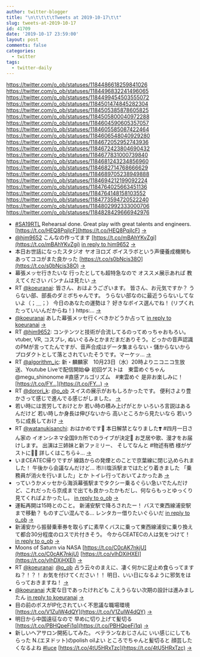 ```yaml
---
author: twitter-blogger
title: "\n\t\t\t\tTweets at 2019-10-17\t\t"
slug: tweets-at-2019-10-17
id: 41709
date: '2019-10-17 23:59:00'
layout: post
comments: false
categories:
  - twitter
tags:
  - twitter-daily
---
```


https://twitter.com/o_ob/statuses/1184486618259841026 https://twitter.com/o_ob/statuses/1184496832241496065 https://twitter.com/o_ob/statuses/1184499454503555072 https://twitter.com/o_ob/statuses/1184501474845282304 https://twitter.com/o_ob/statuses/1184505385878605825 https://twitter.com/o_ob/statuses/1184505800040972288 https://twitter.com/o_ob/statuses/1184604590605357057 https://twitter.com/o_ob/statuses/1184605585087422464 https://twitter.com/o_ob/statuses/1184606548040929280 https://twitter.com/o_ob/statuses/1184672052952743936 https://twitter.com/o_ob/statuses/1184672423804690432 https://twitter.com/o_ob/statuses/1184677831000739840 https://twitter.com/o_ob/statuses/1184681243234856960 https://twitter.com/o_ob/statuses/1184682714768666629 https://twitter.com/o_ob/statuses/1184689705238949888 https://twitter.com/o_ob/statuses/1184694212199092224 https://twitter.com/o_ob/statuses/1184764025663451136 https://twitter.com/o_ob/statuses/1184764148158103552 https://twitter.com/o_ob/statuses/1184773594720522240 https://twitter.com/o_ob/statuses/1184802992333000706 https://twitter.com/o_ob/statuses/1184828429666942976  

*   [#SA19RTL](https://twitter.com/search?q=%23SA19RTL&src=hash) Rehearsal done. Great play with great talents and engineers. [https://t.co/HEQ8PqjIcF](https://t.co/HEQ8PqjIcF) [->](https://twitter.com/o_ob/statuses/1184486618259841026)
*   [@hjm9652](https://twitter.com/hjm9652) こんなの作ってます [https://t.co/mBAhYKvZgi](https://t.co/mBAhYKvZgi) [in reply to hjm9652](https://twitter.com/hjm9652/statuses/1184267798270205952) [->](https://twitter.com/o_ob/statuses/1184496832241496065)
*   本日お世話になったスタジオ ヤオヨロズ ボイスラボという声優養成機関もあってココがまた良かった [https://t.co/s0bNcis38O](https://t.co/s0bNcis38O) [->](https://twitter.com/o_ob/statuses/1184499454503555072)
*   幕張メッセ行きたいな 行ったとしても超特急なので オススメ展示あれば 教えてください バンナムは見たい [->](https://twitter.com/o_ob/statuses/1184501474845282304)
*   RT [@koeuranai](https://twitter.com/koeuranai): 皆さん、おはようございます。 皆さん、お元気ですか？ うらない部、部長のダミボちゃんです。 うらない部なのに最近うらないしてないよ（；＿；） 今日のあなたの運勢は？ 好きなボイス選んでね！ (リプくれたっていいんだからね！) https:… [->](https://twitter.com/o_ob/statuses/1184505385878605825)
*   [@koeuranai](https://twitter.com/koeuranai) あした幕張メッセ行くべきかどうか占って [in reply to koeuranai](https://twitter.com/koeuranai/statuses/1184269033736040448) [->](https://twitter.com/o_ob/statuses/1184505800040972288)
*   RT [@hjm9652](https://twitter.com/hjm9652): コンテンツと技術が合流してるのってめっちゃおもろい。vtuber, VR, コスプレ, ぬいぐるみとかまだまだありそう。どっかの音声認識のPMが言ってたんですが、音声合成はデータ集まらない・儲からないからプロダクトとして落とされていたそうです。マーケッ… [->](https://twitter.com/o_ob/statuses/1184604590605357057)
*   RT [@algorithm_jc](https://twitter.com/algorithm_jc): 新・麟麟家　10月23日（水）20時よりニコニコ生放送、Youtube Liveで配信開始😂 初回ゲストは　東雲めぐちゃん　@megu_shinonome #直感アルゴリズム　#東雲めぐ 是非お楽しみに！ [https://t.co/FY…](https://t.co/FY…) [->](https://twitter.com/o_ob/statuses/1184605585087422464)
*   RT [@dorori_k](https://twitter.com/dorori_k): [@o_ob](https://twitter.com/o_ob) スイスの展示がおもしろかったです。 便利さより豊かさって感じで進んでる感じがしました。 [->](https://twitter.com/o_ob/statuses/1184606548040929280)
*   若い時には苦労しておけとか 若い時の積み上げがとか いろいろ言説はあるんだけど 若い時しか身長は伸びないから 高いところから見たいなら 若いうちに成長しておけ [->](https://twitter.com/o_ob/statuses/1184672052952743936)
*   RT [@watanukisanchi](https://twitter.com/watanukisanchi): おはかめです🐢 本日解禁となりました❣️ #四月一日さん家の イオンシネマ全国9カ所でのライブが決定🎉 お芝居や歌、漫才をお届けします。 出演は三姉妹と新ファミリー、 そしてなんと #物述有栖 様がゲストに🐢💕 詳しくはこちら↓… [->](https://twitter.com/o_ob/statuses/1184672423804690432)
*   いまCEATEC帰りですが 線路からの発煙とのことで京葉線に閉じ込められました！ 午後から会議なんだけど… 市川塩浜駅まではたどり着きました 「乗務員が消火を行いました」とか トイレ行っておいてよかったあ [->](https://twitter.com/o_ob/statuses/1184677831000739840)
*   っていうかメッセから海浜幕張駅までタクシー乗るぐらい急いでたんだけど、これだったら京成まで出ても良かったかもだし、何ならもっとゆっくり見てくればよかったし。 [in reply to o_ob](https://twitter.com/o_ob/statuses/1184677831000739840) [->](https://twitter.com/o_ob/statuses/1184681243234856960)
*   運転再開は15時とのこと。 新浦安駅で降ろされたー！ バスで東西線浦安駅まで移動？ ものすごい混んでる... レンタカー借りたいぐらいだ [in reply to o_ob](https://twitter.com/o_ob/statuses/1184681243234856960) [->](https://twitter.com/o_ob/statuses/1184682714768666629)
*   新浦安から振替乗車券を取らずに素早くバスに乗って東西線浦安に乗り換えて都合30分程度のロスで片付きそう。 今からCEATECの人は気をつけて！ [in reply to o_ob](https://twitter.com/o_ob/statuses/1184677831000739840) [->](https://twitter.com/o_ob/statuses/1184689705238949888)
*   Moons of Saturn via NASA [https://t.co/C0cAK7nkjU](https://t.co/C0cAK7nkjU) [https://t.co/vIhDXiHXEl](https://t.co/vIhDXiHXEl) [->](https://twitter.com/o_ob/statuses/1184694212199092224)
*   RT [@koeuranai](https://twitter.com/koeuranai): [@o_ob](https://twitter.com/o_ob) 占う云々のまえに、凄く何かに足止め食らってますね？！？！ お気を付けてください！！ 明日、いい日になるように邪気をはらっておきますね！ [->](https://twitter.com/o_ob/statuses/1184764025663451136)
*   [@koeuranai](https://twitter.com/koeuranai) 大変な日であったけれども こえうらない次期の設計は進みましたん [in reply to koeuranai](https://twitter.com/koeuranai/statuses/1184691644827758592) [->](https://twitter.com/o_ob/statuses/1184764148158103552)
*   目の前のボスがIP化されていく不思議な職場環境 [https://t.co/V1ZulW4dQY](https://t.co/V1ZulW4dQY) [->](https://twitter.com/o_ob/statuses/1184773594720522240)
*   明日から中国遠征なので 早めに切り上げて髪切る [https://t.co/PBHQpeFi1q](https://t.co/PBHQpeFi1q) [->](https://twitter.com/o_ob/statuses/1184802992333000706)
*   新しいヘアサロン開拓してみた。 ベテランなおじさんに いい感じにしてもらった N.(エヌドット)のpolish oilよい ところでちゃんと髪切ると 顔芸したくなるよね [#luce](https://twitter.com/search?q=%23luce&src=hash) [https://t.co/4tU5HRxTzc](https://t.co/4tU5HRxTzc) [->](https://twitter.com/o_ob/statuses/1184828429666942976)